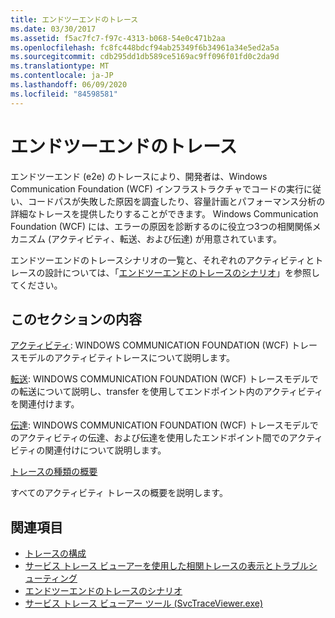 ```yaml
---
title: エンドツーエンドのトレース
ms.date: 03/30/2017
ms.assetid: f5ac7fc7-f97c-4313-b068-54e0c471b2aa
ms.openlocfilehash: fc8fc448bdcf94ab25349f6b34961a34e5ed2a5a
ms.sourcegitcommit: cdb295dd1db589ce5169ac9ff096f01fd0c2da9d
ms.translationtype: MT
ms.contentlocale: ja-JP
ms.lasthandoff: 06/09/2020
ms.locfileid: "84598581"
---
```

# <a name="end-to-end-tracing"></a>エンドツーエンドのトレース
エンドツーエンド (e2e) のトレースにより、開発者は、Windows Communication Foundation (WCF) インフラストラクチャでコードの実行に従い、コードパスが失敗した原因を調査したり、容量計画とパフォーマンス分析の詳細なトレースを提供したりすることができます。 Windows Communication Foundation (WCF) には、エラーの原因を診断するのに役立つ3つの相関関係メカニズム (アクティビティ、転送、および伝達) が用意されています。  
  
 エンドツーエンドのトレースシナリオの一覧と、それぞれのアクティビティとトレースの設計については、「[エンドツーエンドのトレースのシナリオ](end-to-end-tracing-scenarios.md)」を参照してください。  
  
## <a name="in-this-section"></a>このセクションの内容  
 [アクティビティ](activity.md): WINDOWS COMMUNICATION FOUNDATION (WCF) トレースモデルのアクティビティトレースについて説明します。  
  
 [転送](transfer.md): WINDOWS COMMUNICATION FOUNDATION (WCF) トレースモデルでの転送について説明し、transfer を使用してエンドポイント内のアクティビティを関連付けます。  
  
 [伝達](propagation.md): WINDOWS COMMUNICATION FOUNDATION (WCF) トレースモデルでのアクティビティの伝達、および伝達を使用したエンドポイント間でのアクティビティの関連付けについて説明します。  
  
 [トレースの種類の概要](trace-type-summary.md)  
  
 すべてのアクティビティ トレースの概要を説明します。  
  
## <a name="see-also"></a>関連項目

- [トレースの構成](configuring-tracing.md)
- [サービス トレース ビューアーを使用した相関トレースの表示とトラブルシューティング](using-service-trace-viewer-for-viewing-correlated-traces-and-troubleshooting.md)
- [エンドツーエンドのトレースのシナリオ](end-to-end-tracing-scenarios.md)
- [サービス トレース ビューアー ツール (SvcTraceViewer.exe)](../../service-trace-viewer-tool-svctraceviewer-exe.md)

